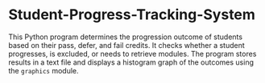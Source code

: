 # Student-Progress-Tracking-System
This Python program determines the progression outcome of students based on their pass, defer, and fail credits. It checks whether a student progresses, is excluded, or needs to retrieve modules. The program stores results in a text file and displays a histogram graph of the outcomes using the `graphics` module.
